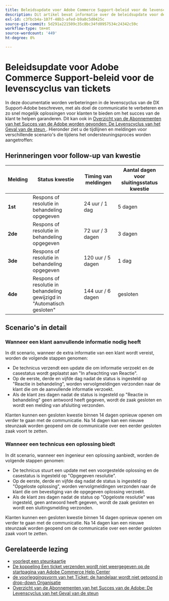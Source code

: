 ```yaml
---
title: Beleidsupdate voor Adobe Commerce Support-beleid voor de levenscyclus van tickets
description: Dit artikel bevat informatie over de beleidsupdate voor de levenscyclus van tickets van Adobe Commerce Support.
exl-id: c3fbcb4a-107f-48b3-afed-b9a0c5d0425c
source-git-commit: 5d291a221509c35c8bc34fd0957534c24342c59c
workflow-type: tm+mt
source-wordcount: '449'
ht-degree: 0%

---
```


# Beleidsupdate voor Adobe Commerce Support-beleid voor de levenscyclus van tickets

In deze documentatie worden verbeteringen in de levenscyclus van de DX Support-Adobe beschreven, met als doel de communicatie te verbeteren en zo snel mogelijk oplossingen voor klanten te bieden om het succes van de klant te helpen garanderen. Dit kan ook in [ Overzicht van de Abonnementen van het Succes van de Adobe worden gevonden: De Levenscyclus van het Geval van de steun ](https://experienceleague.adobe.com/en/docs/support-resources/data-sheets/overview#support-case-lifecycle---coming-soon).
Hieronder ziet u de tijdlijnen en meldingen voor verschillende scenario&#39;s die tijdens het ondersteuningsproces worden aangetroffen:

## Herinneringen voor follow-up van kwestie

| Melding | Status kwestie | Timing van meldingen | Aantal dagen voor sluitingsstatus kwestie |
|--- |--- |--- |--- |
| **1st** | Respons of resolutie in behandeling opgegeven | 24 uur / 1 dag | 5 dagen |
| **2de** | Respons of resolutie in behandeling opgegeven | 72 uur / 3 dagen | 3 dagen |
| **3de** | Respons of resolutie in behandeling opgegeven | 120 uur / 5 dagen | 1 dag |
| **4de** | Respons of resolutie in behandeling gewijzigd in &quot;Automatisch gesloten&quot; | 144 uur / 6 dagen | gesloten |

## Scenario&#39;s in detail

### Wanneer een klant aanvullende informatie nodig heeft

In dit scenario, wanneer de extra informatie van een klant wordt vereist, worden de volgende stappen genomen:

* De technicus verzendt een update die om informatie verzoekt en de casestatus wordt geplaatst aan &quot;In afwachting van Reactie&quot;.
* Op de eerste, derde en vijfde dag nadat de status is ingesteld op &quot;Reactie in behandeling&quot;, worden vervolgmeldingen verzonden naar de klant die om de aanvullende informatie verzoekt.
* Als de klant zes dagen nadat de status is ingesteld op &quot;Reactie in behandeling&quot; geen antwoord heeft gegeven, wordt de zaak gesloten en wordt een melding van afsluiting verzonden.

Klanten kunnen een gesloten kwestie binnen 14 dagen opnieuw openen om verder te gaan met de communicatie. Na 14 dagen kan een nieuwe steunzaak worden geopend om de communicatie over een eerder gesloten zaak voort te zetten.

### Wanneer een technicus een oplossing biedt

In dit scenario, wanneer een ingenieur een oplossing aanbiedt, worden de volgende stappen genomen:

* De technicus stuurt een update met een voorgestelde oplossing en de casestatus is ingesteld op &quot;Opgegeven resolutie&quot;.
* Op de eerste, derde en vijfde dag nadat de status is ingesteld op &quot;Opgeloste oplossing&quot;, worden vervolgmeldingen verzonden naar de klant die om bevestiging van de opgegeven oplossing verzoekt.
* Als de klant zes dagen nadat de status op &quot;Opgeloste resolutie&quot; was ingesteld, geen antwoord heeft gegeven, wordt de zaak gesloten en wordt een sluitingsmelding verzonden.

Klanten kunnen een gesloten kwestie binnen 14 dagen opnieuw openen om verder te gaan met de communicatie. Na 14 dagen kan een nieuwe steunzaak worden geopend om de communicatie over een eerder gesloten zaak voort te zetten.

## Gerelateerde lezing

* [ voorlegt een steunkaartje ](https://experienceleague.adobe.com/en/docs/commerce-knowledge-base/kb/help-center-guide/magento-help-center-user-guide#submit-ticket)
* [ De koppeling Een ticket verzenden wordt niet weergegeven op de startpagina van Adobe Commerce Help Center ](https://experienceleague.adobe.com/en/docs/commerce-knowledge-base/kb/help-center-guide/magento-help-center-user-guide#no-submit-link)
* [ de voorleggingsvorm van het Ticket: de handelaar wordt niet getoond in drop-down Organisatie ](https://experienceleague.adobe.com/en/docs/commerce-knowledge-base/kb/help-center-guide/magento-help-center-user-guide#merchant-not-displayed)
* [ Overzicht van de Abonnementen van het Succes van de Adobe: De Levenscyclus van het Geval van de steun ](https://experienceleague.adobe.com/en/docs/support-resources/data-sheets/overview#support-case-lifecycle---coming-soon)
